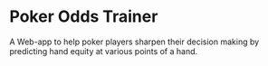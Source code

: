 # Poker Odds Trainer

A Web-app to help poker players sharpen their decision making by predicting hand equity at various points of a hand. 